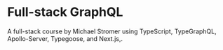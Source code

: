 # Full-stack GraphQL

A full-stack course by Michael Stromer using TypeScript, TypeGraphQL, Apollo-Server, Typegoose, and Next.js,.

